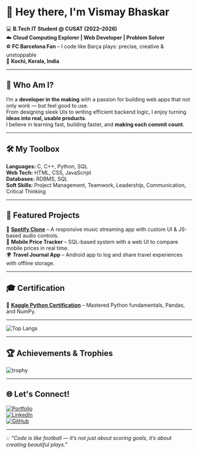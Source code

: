 

# 👋 Hey there, I'm **Vismay Bhaskar**  

💻 **B.Tech IT Student @ CUSAT (2022–2026)**  
☁️ **Cloud Computing Explorer | Web Developer | Problem Solver**  
⚽ **FC Barcelona Fan** – I code like Barça plays: precise, creative & unstoppable  
📍 **Kochi, Kerala, India**  

---

## 🚀 Who Am I?  
I’m a **developer in the making** with a passion for building web apps that not only work — but feel good to use.  
From designing sleek UIs to writing efficient backend logic, I enjoy turning **ideas into real, usable products**.  
I believe in learning fast, building faster, and **making each commit count**.

---

## 🛠 My Toolbox
**Languages:** C, C++, Python, SQL  
**Web Tech:** HTML, CSS, JavaScript  
**Databases:** RDBMS, SQL  
**Soft Skills:** Project Management, Teamwork, Leadership, Communication, Critical Thinking  

---

## 📌 Featured Projects  
🚀 **[Spotify Clone](https://github.com/vismay00/spotify-clone)** – A responsive music streaming app with custom UI & JS-based audio controls.  
📱 **Mobile Price Tracker** – SQL-based system with a web UI to compare mobile prices in real time.  
🌍 **Travel Journal App** – Android app to log and share travel experiences with offline storage.  

---

## 🎓 Certification  
🐍 **[Kaggle Python Certification](https://www.kaggle.com/learn/certification/vismaybhaskar/python)** – Mastered Python fundamentals, Pandas, and NumPy.  

---

 

![Top Langs](https://github-readme-stats.vercel.app/api/top-langs/?username=vismay00&layout=compact&theme=tokyonight)  

---

## 🏆 Achievements & Trophies  
![trophy](https://github-profile-trophy.vercel.app/?username=vismay00&theme=radical&no-frame=false&no-bg=true&margin-w=4)  

---

## 🌐 Let's Connect!  
[![Portfolio](https://img.shields.io/badge/Portfolio-%23000000.svg?style=for-the-badge&logo=vercel&logoColor=white)](https://vismaywork.vercel.app/)  
[![LinkedIn](https://img.shields.io/badge/LinkedIn-%230077B5.svg?style=for-the-badge&logo=linkedin&logoColor=white)](https://www.linkedin.com/in/vismaybhaskar/)  
[![GitHub](https://img.shields.io/badge/GitHub-%23121011.svg?style=for-the-badge&logo=github&logoColor=white)](https://github.com/vismay00)  

---

💡 *“Code is like football — it’s not just about scoring goals, it’s about creating beautiful plays.”*

